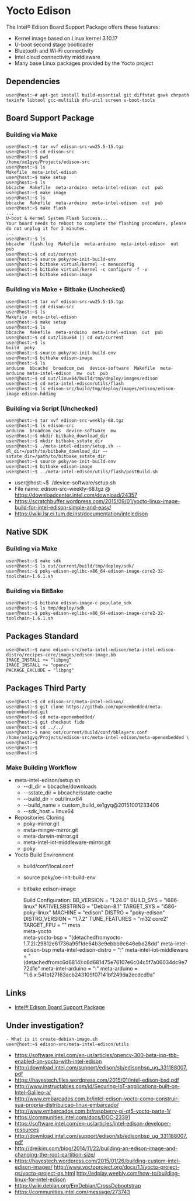 Yocto Edison
==

The Intel® Edison Board Support Package offers these features:

- Kernel image based on Linux kernel 3.10.17
- U-boot second stage bootloader
- Bluetooth and Wi-Fi connectivity
- Intel cloud connectivity middleware
- Many base Linux packages provided by the Yocto project

## Dependencies

    user@host:~# apt-get install build-essential git diffstat gawk chrpath texinfo libtool gcc-multilib dfu-util screen u-boot-tools

## Board Support Package

### Building via Make

    user@host:~$ tar xvf edison-src-ww25.5-15.tgz
    user@host:~$ cd edison-src
    user@host:~$ pwd
    /home/xe1gyq/Projects/edison-src
    user@host:~$ ls
    Makefile  meta-intel-edison
    user@host:~$ make setup
    user@host:~$ ls
    bbcache  Makefile  meta-arduino  meta-intel-edison  out  pub
    user@host:~$ make image
    user@host:~$ ls
    bbcache  Makefile  meta-arduino  meta-intel-edison  out  pub
    user@host:~$ make flash
    ...
    U-boot & Kernel System Flash Success...
    Your board needs to reboot to complete the flashing procedure, please do not unplug it for 2 minutes.
    ...
    user@host:~$ ls
    bbcache  flash.log  Makefile  meta-arduino  meta-intel-edison  out  pub
    user@host:~$ cd out/current
    user@host:~$ source poky/oe-init-build-env
    user@host:~$ bitbake virtual/kernel -c menuconfig
    user@host:~$ bitbake virtual/kernel -c configure -f -v
    user@host:~$ bitbake edison-image

### Building via Make + Bitbake (Unchecked)

    user@host:~$ tar xvf edison-src-ww25.5-15.tgz
    user@host:~$ cd edison-src
    user@host:~$ ls
    Makefile  meta-intel-edison
    user@host:~$ make setup
    user@host:~$ ls
    bbcache  Makefile  meta-arduino  meta-intel-edison  out  pub
    user@host:~$ cd out/linux64 || cd out/current
    user@host:~$ ls
    build  poky
    user@host:~$ source poky/oe-init-build-env
    user@host:~$ bitbake edison-image
    user@host:~$ ls
    arduino  bbcache  broadcom_cws  device-software  Makefile  meta-arduino meta-intel-edison  mw  out  pub
    user@host:~$ cd out/linux64/build/tmp/deploy/images/edison
    user@host:~$ cd meta-intel-edison/utils/flash
    user@host:~$ ls edison-src/build/tmp/deploy/images/edison/edison-image-edison.hddimg

### Building via Script (Unchecked)

    user@host:~$ tar xvf edison-src-weekly-68.tgz
    user@host:~$ ls edison-src
    arduino  broadcom_cws  device-software  mw
    user@host:~$ mkdir bitbake_download_dir
    user@host:~$ mkdir bitbake_sstate_dir
    user@host:~$ ./meta-intel-edison/setup.sh --dl_dir=/path/to/bitbake_download_dir –-sstate_dir=/path/to/bitbake_sstate_dir
    user@host:~$ source poky/oe-init-build-env
    user@host:~$ bitbake edison-image
    user@host:~$ ../meta-intel-edison/utils/flash/postBuild.sh

- user@host:~$ ./device-software/setup.sh
- File name: edison-src-weekly-68.tgz @ https://downloadcenter.intel.com/download/24357
- https://scratchbuffer.wordpress.com/2015/09/01/yocto-linux-image-build-for-intel-edison-simple-and-easy/
- https://wiki.lsr.ei.tum.de/nst/documentation/inteledison

## Native SDK

### Building via Make

    user@host:~$ make sdk
    user@host:~$ ls out/current/build/tmp/deploy/sdk/
    user@host:~$ poky-edison-eglibc-x86_64-edison-image-core2-32-toolchain-1.6.1.sh

### Building via BitBake

    user@host:~$ bitbake edison-image-c populate_sdk
    user@host:~$ ls tmp/deploy/sdk
    user@host:~$ poky-edison-eglibc-x86_64-edison-image-core2-32-toolchain-1.6.1.sh

## Packages Standard

    user@host:~$ nano edison-src/meta-intel-edison/meta-intel-edison-distro/recipes-core/images/edison-image.bb
    IMAGE_INSTALL += “libpng”
    IMAGE_INSTALL += "opencv"
    PACKAGE_EXCLUDE = "libpng"

## Packages Third Party

    user@host:~$ cd edison-src/meta-intel-edison/
    user@host:~$ git clone https://github.com/openembedded/meta-openembedded.git
    user@host:~$ cd meta-openembedded/
    user@host:~$ git checkout fido
    user@host:~$ cd ../../
    user@host:~$ nano out/current/build/conf/bblayers.conf
    /home/xe1gyq/Projects/edison-src/meta-intel-edison/meta-openembedded \
    user@host:~$ 
    user@host:~$ 
    user@host:~$ 

### Make Building Workflow

- meta-intel-edison/setup.sh
  - --dl_dir = bbcache/downloads
  - --sstate_dir = bbcache/sstate-cache
  - --build_dir = out/linux64 
  - --build_name = custom_build_xe1gyq@20151001233406
  - --sdk_host = linux64
- Repositories Cloning
  - poky-mirror.git
  - meta-mingw-mirror.git
  - meta-darwin-mirror.git
  - meta-intel-iot-middleware-mirror.git
  - poky
- Yocto Build Environment
  - build/conf/local.conf
  - source poky/oe-init-build-env
  - bitbake edison-image


    Build Configuration:
    BB_VERSION        = "1.24.0"
    BUILD_SYS         = "i686-linux"
    NATIVELSBSTRING   = "Debian-8.1"
    TARGET_SYS        = "i586-poky-linux"
    MACHINE           = "edison"
    DISTRO            = "poky-edison"
    DISTRO_VERSION    = "1.7.2"
    TUNE_FEATURES     = "m32 core2"
    TARGET_FPU        = ""
    meta              
    meta-yocto        
    meta-yocto-bsp    = "(detachedfromyocto-1.7.2):29812e61736a95f1de64b3e9ebbb9c646ebd28dd"
    meta-intel-edison-bsp 
    meta-intel-edison-distro = "<unknown>:<unknown>"
    meta-intel-iot-middleware = "(detachedfromc6d6814):c6d681475e76107e6c04c5f7a06034dc9e772d1e"
    meta-intel-arduino = "<unknown>:<unknown>"
    meta-arduino      = "1.6.x:541b127163acb243109f07141bf249da2ecdcd9a"

## Links

- [Intel® Edison Board Support Package](http://download.intel.com/support/edison/sb/edisonbsp_ug_331188007.pdf)

## Under investigation?
    
    - What is it create-debian-image.sh
    user@host:~$ edison-src/meta-intel-edison/utils

- https://software.intel.com/en-us/articles/opencv-300-beta-ipp-tbb-enabled-on-yocto-with-intel-edison
- http://download.intel.com/support/edison/sb/edisonbsp_ug_331188007.pdf
- https://hayestech.files.wordpress.com/2015/01/intel-edison-bsd.pdf
- http://www.instructables.com/id/Securing-IoT-applications-built-on-Intel-Galileo-a/
- http://www.embarcados.com.br/intel-edison-yocto-como-construir-sua-propria-distribuicao-linux-embarcado/
- http://www.embarcados.com.br/raspberry-pi-qt5-yocto-parte-1/
- https://communities.intel.com/docs/DOC-23391
- https://software.intel.com/en-us/articles/intel-edison-developer-resources
- http://download.intel.com/support/edison/sb/edisonbsp_ug_331188007.pdf
- http://drejkim.com/blog/2014/11/22/building-an-edison-image-and-changing-the-root-partition-size/
- https://hayestech.wordpress.com/2015/01/26/building-custom-intel-edison-images/
http://www.yoctoproject.org/docs/1.1/yocto-project-qs/yocto-project-qs.html
http://edplay.weebly.com/how-to/building-linux-for-intel-edison
- https://wiki.debian.org/EmDebian/CrossDebootstrap
- https://communities.intel.com/message/273743

